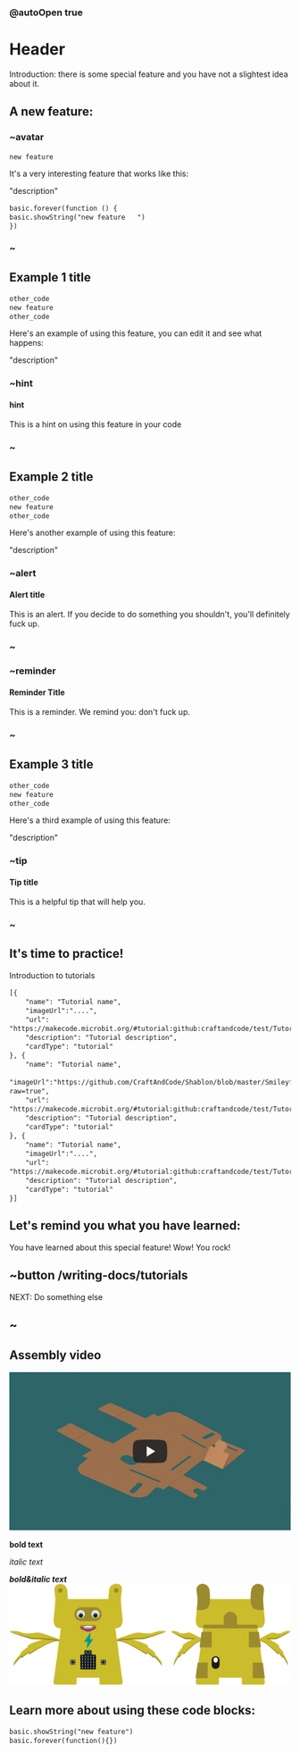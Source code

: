### @autoOpen true
# Header
Introduction: there is some special feature and you have not a slightest idea about it. 
    
## A new feature:
### ~avatar

```block
new feature
```
It's a very interesting feature that works like this:


"description"


```sim
basic.forever(function () {
basic.showString("new feature   ")
})
```
### ~



## Example 1 title
```blocks
other_code
new feature
other_code
```
Here's an example of using this feature, you can edit it and see what happens:

"description"
### ~hint

#### hint
This is a hint on using this feature in your code
### ~
## Example 2 title
```blocks
other_code
new feature
other_code
```
Here's another example of using this feature:

"description"
### ~alert

#### Alert title
This is an alert. If you decide to do something you shouldn't, you'll definitely fuck up.

### ~
### ~reminder

#### Reminder Title
This is a reminder. We remind you: don't fuck up.
### ~
## Example 3 title
```blocks
other_code
new feature
other_code
```
Here's a third example of using this feature:

"description"
### ~tip

#### Tip title
This is a helpful tip that will help you.
### ~
## It's time to practice!
Introduction to tutorials
```codecard
[{
    "name": "Tutorial name",
    "imageUrl":"....",
    "url": "https://makecode.microbit.org/#tutorial:github:craftandcode/test/Tutorial", 
    "description": "Tutorial description", 
    "cardType": "tutorial"
}, {
    "name": "Tutorial name",
    "imageUrl":"https://github.com/CraftAndCode/Shablon/blob/master/Smileyface.jpg?raw=true",
    "url": "https://makecode.microbit.org/#tutorial:github:craftandcode/test/Tutorial",
    "description": "Tutorial description", 
    "cardType": "tutorial"
}, {
    "name": "Tutorial name",
    "imageUrl":"....",
    "url": "https://makecode.microbit.org/#tutorial:github:craftandcode/test/Tutorial",
    "description": "Tutorial description",  
    "cardType": "tutorial"
}]
```
## Let's remind you what you have learned:

You have learned about this special feature! Wow! You rock!

## ~button /writing-docs/tutorials

NEXT: Do something else

## ~
## Assembly video

[![Watch this video](https://github.com/CraftAndCode/Shablon/blob/25416ae91cffa5f5294b5f086ad7385e2ffa88ca/Preview.jpg?raw=true)](https://youtu.be/dcCNlAx5Dz4 "Watch this video")

**bold text**  
  
*italic text*  
  
***bold&italic text***  
![That's how I insert an image](https://raw.githubusercontent.com/CraftAndCode/Shablon/master/Petimage.svg) 

## Learn more about using these code blocks:
```cards
basic.showString("new feature")
basic.forever(function(){})
```